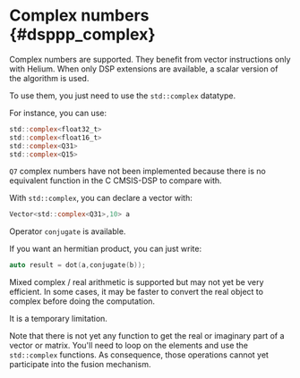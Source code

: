 # Complex numbers {#dsppp_complex}

Complex numbers are supported. They benefit from vector instructions only with Helium. When only DSP extensions are available, a scalar version of the algorithm is used.

To use them, you just need to use the `std::complex` datatype.

For instance, you can use:

```C
std::complex<float32_t>
std::complex<float16_t>
std::complex<Q31>
std::complex<Q15>
```

`Q7` complex numbers have not been implemented because there is no equivalent function in the C CMSIS-DSP to compare with.

With `std::complex`, you can declare a vector with:

```C
Vector<std::complex<Q31>,10> a
```

Operator `conjugate` is available. 

If you want an hermitian product, you can just write:

```C
auto result = dot(a,conjugate(b));
```

Mixed complex / real arithmetic is supported but may not yet be very efficient. In some cases, it may be faster to convert the real object to complex before doing the computation.

It is a temporary limitation.

Note that there is not yet any function to get the real or imaginary part of a vector or matrix. You'll need to loop on the elements and use the `std::complex` functions. As consequence, those operations cannot yet participate into the fusion mechanism.

